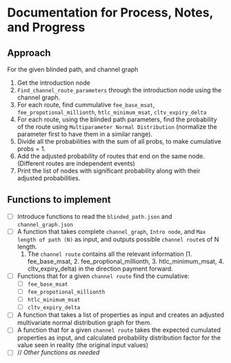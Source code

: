# Documentation for Process, Notes, and Progress

## Approach

For the given blinded path, and channel graph

1. Get the introduction node
2. `Find_channel_route_parameters` through the introduction node using the channel graph.
3. For each route, find cummulative `fee_base_msat`, `fee_propotional_millionth`, `htlc_minimum_msat`, `cltv_expiry_delta`
4. For each route, using the blinded path parameters, find the probability of the route using `Multiparameter Normal Distribution` (normalize the parameter first to have them in a similar range).
5. Divide all the probabilities with the sum of all probs, to make cumulative probs = 1.
6. Add the adjusted probability of routes that end on the same node. (Different routes are independent events)
7. Print the list of nodes with significant probability along with their adjusted probabilities.

## Functions to implement

- [ ] Introduce functions to read the `blinded_path.json` and `channel_graph.json`
- [ ] A function that takes complete `channel_graph`, `Intro node`, and `Max length of path (N)` as input, and outputs possible `channel route`s of N length.
    1. The `channel route` contains all the relevant information (1. fee_base_msat, 2. fee_proptional_millionth, 3. htlc_minimum_msat, 4. cltv_expiry_delta) in the direction payment forward.
- [ ] Functions that for a given `channel route` find the cumulative:
    - [ ] `fee_base_msat`
    - [ ] `fee_propotional_millionth`
    - [ ] `htlc_minimum_msat`
    - [ ] `cltv_expiry_delta`
- [ ] A function that takes a list of properties as input and creates an adjusted multivariate normal distribution graph for them.
- [ ] A function that for a given `channel route` takes the expected cumulated properties as input, and calculated probability distribution factor for the value seen in reality (the original input values)
- [ ] // _Other functions as needed_